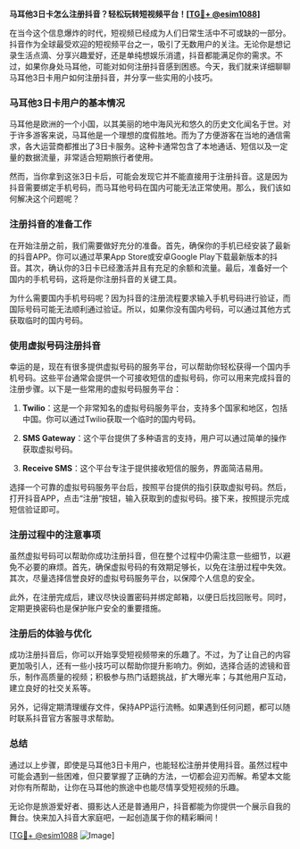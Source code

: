 **马耳他3日卡怎么注册抖音？轻松玩转短视频平台！[[TG💪+ @esim1088](https://t.me/s/esim1088)]**

在当今这个信息爆炸的时代，短视频已经成为人们日常生活中不可或缺的一部分。抖音作为全球最受欢迎的短视频平台之一，吸引了无数用户的关注。无论你是想记录生活点滴、分享兴趣爱好，还是单纯想娱乐消遣，抖音都能满足你的需求。不过，如果你身处马耳他，可能对如何注册抖音感到困惑。今天，我们就来详细聊聊马耳他3日卡用户如何注册抖音，并分享一些实用的小技巧。

### 马耳他3日卡用户的基本情况

马耳他是欧洲的一个小国，以其美丽的地中海风光和悠久的历史文化闻名于世。对于许多游客来说，马耳他是一个理想的度假胜地。而为了方便游客在当地的通信需求，各大运营商都推出了3日卡服务。这种卡通常包含了本地通话、短信以及一定量的数据流量，非常适合短期旅行者使用。

然而，当你拿到这张3日卡后，可能会发现它并不能直接用于注册抖音。这是因为抖音需要绑定手机号码，而马耳他号码在国内可能无法正常使用。那么，我们该如何解决这个问题呢？

### 注册抖音的准备工作

在开始注册之前，我们需要做好充分的准备。首先，确保你的手机已经安装了最新的抖音APP。你可以通过苹果App Store或安卓Google Play下载最新版本的抖音。其次，确认你的3日卡已经激活并且有充足的余额和流量。最后，准备好一个国内的手机号码，这将是你注册抖音的关键工具。

为什么需要国内手机号码呢？因为抖音的注册流程要求输入手机号码进行验证，而国际号码可能无法顺利通过验证。所以，如果你没有国内号码，可以通过其他方式获取临时的国内号码。

### 使用虚拟号码注册抖音

幸运的是，现在有很多提供虚拟号码的服务平台，可以帮助你轻松获得一个国内手机号码。这些平台通常会提供一个可接收短信的虚拟号码，你可以用来完成抖音的注册步骤。以下是一些常用的虚拟号码服务平台：

1. **Twilio**：这是一个非常知名的虚拟号码服务平台，支持多个国家和地区，包括中国。你可以通过Twilio获取一个临时的国内号码。
   
2. **SMS Gateway**：这个平台提供了多种语言的支持，用户可以通过简单的操作获取虚拟号码。

3. **Receive SMS**：这个平台专注于提供接收短信的服务，界面简洁易用。

选择一个可靠的虚拟号码服务平台后，按照平台提供的指引获取虚拟号码。然后，打开抖音APP，点击“注册”按钮，输入获取到的虚拟号码。接下来，按照提示完成短信验证即可。

### 注册过程中的注意事项

虽然虚拟号码可以帮助你成功注册抖音，但在整个过程中仍需注意一些细节，以避免不必要的麻烦。首先，确保虚拟号码的有效期足够长，以免在注册过程中失效。其次，尽量选择信誉良好的虚拟号码服务平台，以保障个人信息的安全。

此外，在注册完成后，建议尽快设置密码并绑定邮箱，以便日后找回账号。同时，定期更换密码也是保护账户安全的重要措施。

### 注册后的体验与优化

成功注册抖音后，你可以开始享受短视频带来的乐趣了。不过，为了让自己的内容更加吸引人，还有一些小技巧可以帮助你提升影响力。例如，选择合适的滤镜和音乐，制作高质量的视频；积极参与热门话题挑战，扩大曝光率；与其他用户互动，建立良好的社交关系等。

另外，记得定期清理缓存文件，保持APP运行流畅。如果遇到任何问题，都可以随时联系抖音官方客服寻求帮助。

### 总结

通过以上步骤，即使是马耳他3日卡用户，也能轻松注册并使用抖音。虽然过程中可能会遇到一些困难，但只要掌握了正确的方法，一切都会迎刃而解。希望本文能对你有所帮助，让你在马耳他的旅途中也能尽情享受短视频的乐趣。

无论你是旅游爱好者、摄影达人还是普通用户，抖音都能为你提供一个展示自我的舞台。快来加入抖音大家庭吧，一起创造属于你的精彩瞬间！

[[TG💪+ @esim1088](https://t.me/s/esim1088) ![Image](https://i.postimg.cc/4NQfJmqS/Snipaste-2025-05-13-00-14-12.png)]